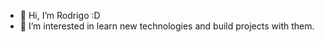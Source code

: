 - 👋 Hi, I’m Rodrigo :D
- 👀 I’m interested in learn new technologies and build projects with them.



<!---
rvillegas505/rvillegas505 is a ✨ special ✨ repository because its `README.md` (this file) appears on your GitHub profile.
You can click the Preview link to take a look at your changes.
--->
